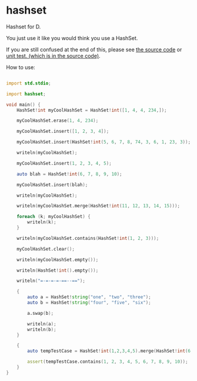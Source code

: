 # hashset
 Hashset for D.

You just use it like you would think you use a HashSet.

If you are still confused at the end of this, please see [the source code](https://github.com/jordan4ibanez/hashset/blob/main/source/hashset.d) or [unit test. (which is in the source code)](https://github.com/jordan4ibanez/hashset/blob/main/source/hashset.d#L250).

How to use:
```D

import std.stdio;

import hashset;

void main() {
	HashSet!int myCoolHashSet = HashSet!int([1, 4, 4, 234,]);

	myCoolHashSet.erase(1, 4, 234);

	myCoolHashSet.insert([1, 2, 3, 4]);

	myCoolHashSet.insert(HashSet!int(5, 6, 7, 8, 74, 3, 6, 1, 23, 3));

	writeln(myCoolHashSet);

	myCoolHashSet.insert(1, 2, 3, 4, 5);

	auto blah = HashSet!int(6, 7, 8, 9, 10);

	myCoolHashSet.insert(blah);

	writeln(myCoolHashSet);

	writeln(myCoolHashSet.merge(HashSet!int(11, 12, 13, 14, 15)));

	foreach (k; myCoolHashSet) {
		writeln(k);
	}

	writeln(myCoolHashSet.contains(HashSet!int(1, 2, 3)));

	myCoolHashSet.clear();

	writeln(myCoolHashSet.empty());

	writeln(HashSet!int().empty());

	writeln("=-=-=-=-==--==");

	{
		auto a = HashSet!string("one", "two", "three");
		auto b = HashSet!string("four", "five", "six");

		a.swap(b);

		writeln(a);
		writeln(b);
	}

    {
        auto tempTestCase = HashSet!int(1,2,3,4,5).merge(HashSet!int(6, 7, 8, 9, 10));

        assert(tempTestCase.contains(1, 2, 3, 4, 5, 6, 7, 8, 9, 10));
    }
}
```


